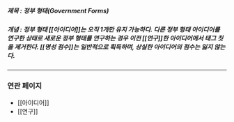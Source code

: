 ##### 제목 : 정부 형태(Government Forms)
##### 개념 : 정부 형태 [[아이디어]]는 오직 1개만 유지 가능하다. 다른 정부 형태 아이디어를 연구한 상태로 새로운 정부 형태를 연구하는 경우 이전 [[연구]]한 아이디어에서 태그 칫을 제거한다. [[명성 점수]]는 일반적으로 획득하며, 상실한 아이디어의 점수는 잃지 않는다.

--- 

### 연관 페이지
- [[아이디어]]
- [[연구]]
